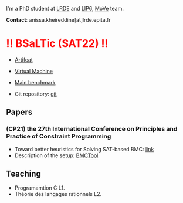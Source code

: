 I'm a PhD student at [LRDE](https://www.lrde.epita.fr/wiki/Home) and [LIP6](https://www.lip6.fr), [MoVe](https://www.lip6.fr/MoVe) team.

**Contact**: anissa.kheireddine[at]lrde.epita.fr


# <span style="color:red">!! BSaLTic  (SAT22) !!</span>

 * [Artifcat](https://doi.org/10.5281/zenodo.6323166)
 * [Virtual Machine](https://doi.org/10.5281/zenodo.6323716) 
 * [Main benchmark](...)

 * Git repository: [git](https://gitlab.lrde.epita.fr/akheireddine/bsaltic)


## Papers
###  (CP21)  the 27th International Conference on Principles and Practice of Constraint Programming 
- Toward better heuristics for Solving SAT-based BMC: [link](https://www.lrde.epita.fr/wiki/Publications/kheireddine.21.cp)
- Description of the setup: [BMCTool](https://akheireddine.github.io/cp21/cp21.html)


## Teaching

 * Programamtion C L1.
 * Théorie des langages rationnels L2.

